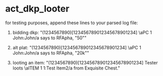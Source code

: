 # act_dkp_looter

for testing purposes, append these lines to your parsed log file:

1. bidding dkp:
"(1234567890)[123456789012345678901234] \aPC 1 John:John\/a says to RFApha, \"50\""

2. alt plat:
"(1234567890)[123456789012345678901234] \aPC 1 John:John\/a says to RFApha, \"20k\""

3. looting an item:
"(1234567890)[123456789012345678901234] Tester loots \aITEM 1 1:Test Item2\/a from Exquisite Chest."

